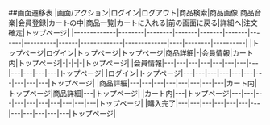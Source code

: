 ##画面遷移表
|画面/アクション|ログイン|ログアウト|商品検索|商品画像|商品音楽|会員登録|カートの中|商品一覧|カートに入れる|前の画面に戻る|詳細へ|注文確定|トップページ|
|-------------|--------|--------|-------|-------|-------|-------|----------|------|-------------|-------------|----|--------|----------|
|トップページ|ログイン|トップページ|トップページ|商品詳細|-|会員情報|カート内|トップページ|-|-|-|-|トップページ|
|会員情報|---|---|---|---|---|---|---|---|---|---|---|---|トップページ|
|ログイン|トップページ|---|---|---|---|---|---|---|---|---|---|トップページ|
|商品詳細|---|---|---|---|---|---|---|---|カート内|トップページ|商品詳細|---|トップページ|
|カート内|---|トップページ|---|---|---|---|---|---|---|---|---|---|トップページ|
|購入完了|---|---|---|---|---|---|---|---|---|---|---|---|トップページ|
